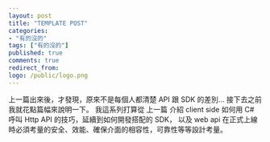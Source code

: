 ```yaml
---
layout: post
title: "TEMPLATE POST"
categories:
- "有的沒的"
tags: ["有的沒的"]
published: true
comments: true
redirect_from:
logo: /public/logo.png
---
```


上一篇出來後，才發現，原來不是每個人都清楚 API 跟 SDK 的差別... 接下去之前我就花點篇幅來說明一下。
我這系列打算從 上一篇 介紹 client side 如何用 C# 呼叫 Http API 的技巧，延續到如何開發搭配的 SDK，
以及 web api 在正式上線時必須考量的安全、效能、確保介面的相容性，可靠性等等設計考量。

<!--more-->
